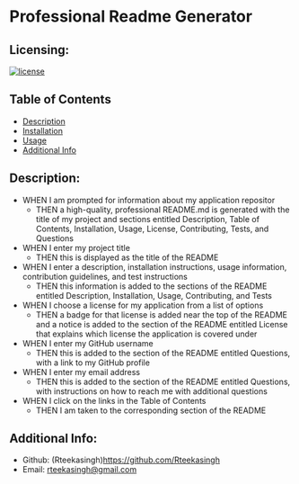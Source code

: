 # Professional Readme Generator

  ## Licensing:
  [![license](https://img.shields.io/badge/license-MIT-blue)](https://shields.io)

 ## Table of Contents 
  - [Description](#description)
  - [Installation](#installation)
  - [Usage](#usage)
  - [Additional Info](#additional-info)

 ## Description:
 
  - WHEN I am prompted for information about my application repositor
    - THEN a high-quality, professional README.md is generated with the title of my project and sections entitled Description, Table of Contents, Installation, Usage, License, Contributing, Tests, and Questions
  - WHEN I enter my project title
    - THEN this is displayed as the title of the README
  - WHEN I enter a description, installation instructions, usage information, contribution guidelines, and test instructions
    - THEN this information is added to the sections of the README entitled Description, Installation, Usage, Contributing, and Tests
  - WHEN I choose a license for my application from a list of options
    - THEN a badge for that license is added near the top of the README and a notice is added to the section of the README entitled License that explains which license the application is covered under
  - WHEN I enter my GitHub username
    - THEN this is added to the section of the README entitled Questions, with a link to my GitHub profile
  - WHEN I enter my email address
    - THEN this is added to the section of the README entitled Questions, with instructions on how to reach me with additional questions
  - WHEN I click on the links in the Table of Contents
    - THEN I am taken to the corresponding section of the README

 ## Additional Info:
  - Github: (Rteekasingh)https://github.com/Rteekasingh  
  - Email: rteekasingh@gmail.com
